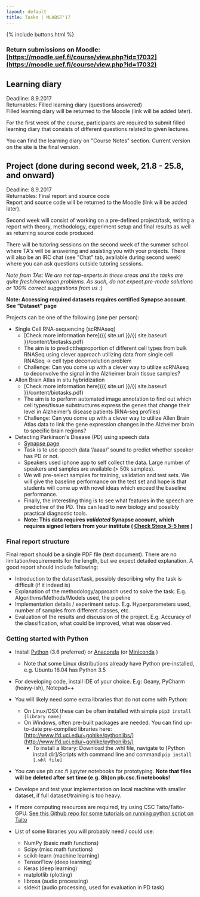 ```yaml
---
layout: default
title: Tasks | MLABST'17
---
```


{% include buttons.html %}

### Return submissions on Moodle: [https://moodle.uef.fi/course/view.php?id=17032](https://moodle.uef.fi/course/view.php?id=17032)

## Learning diary
Deadline: 8.9.2017 <br>
Returnables: Filled learning diary (questions answered) <br>
Filled learning diary will be returned to the Moodle (link will be added later).

For the first week of the course, participants are required to submit filled
learning diary that consists of different questions related to given lectures. 

You can find the learning diary on "Course Notes" section. Current version 
on the site is the final version.

## Project (done during second week, 21.8 - 25.8, and onward)
Deadline: 8.9.2017 <br>
Returnables: Final report and source code <br>
Report and source code will be returned to the Moodle (link will be added later).

Second week will consist of working on a pre-defined project/task, writing a
report with theory, methodology, experiment setup and final results as well as returning source code produced. 

There will be tutoring sessions on the second week of the summer school where
TA's will be answering and assisting you with your projects. There will also be 
an IRC chat (see "Chat" tab, available during second week) where you can ask questions outside tutoring sessions. 

*Note from TAs: We are not top-experts in these areas and the tasks are quite fresh/new/open problems. As such, do not expect pre-made solutions or 100% correct suggestions from us :)*

**Note: Accessing required datasets requires certified Synapse account. See "Dataset" page**

Projects can be one of the following (one per person): 

- Single Cell RNA-sequencing (scRNAseq)
    - [Check more information here]({{ site.url }}/{{ site.baseurl }}/content/biotasks.pdf)
    - The aim is to predicttheproportion of different cell types from bulk RNASeq using clever approach utilizing data from single cell RNASeq -> cell type deconvolution problem
    - Challenge: Can you come up with a clever way to utilize scRNAseq to deconvolve the signal in the Alzheimer brain tissue samples?
- Allen Brain Atlas in situ hybridization
    - [Check more information here]({{ site.url }}/{{ site.baseurl }}/content/biotasks.pdf)
    - The aim is to perform automated image annotation to find out which cell types/tissue substructures express the genes that change their level in Alzheimer’s disease patients (RNA-seq profiles)
    - Challenge: Can you come up with a clever way to utilize Allen Brain Atlas data to link the gene expression changes in the Alzheimer brain to specific brain regions?
- Detecting Parkinson's Disease (PD) using speech data
    - [Synapse page](https://www.synapse.org/#!Synapse:syn4993293/wiki/)
    - Task is to use speech data ‘/aaaa/’ sound to predict whether speaker has PD or not. 
    - Speakers used iphone app to self collect the data. Large number of speakers and samples are available (> 50k samples). 
    - We will pre-select samples for training, validation and test sets. We will give the baseline performance on the test set and hope is that students will come up with novel ideas which exceed the baseline performance. 
    - Finally, the interesting thing is to see what features in the speech are predictive of the PD. This can lead to new biology and possibly practical diagnostic tools.
    - **Note: This data requires *validated* Synapse account, which requires signed letters from your institute ( [Check Steps 3-5  here](https://www.synapse.org/#!Synapse:syn4993293/wiki/247860) )**

### Final report structure

Final report should be a single PDF file (text document). There are no limitation/requirements for the length, but we expect detailed explanation.
A good report should include following:

- Introduction to the dataset/task, possibly describing why the task is difficult (if it indeed is)
- Explanation of the methodology/approach used to solve the task. E.g. Algorithms/Methods/Models used, the pipeline
- Implementation details / experiment setup. E.g. Hyperparameters used, number of samples from different classes, etc.
- Evaluation of the results and discussion of the project. E.g. Accuracy of the classification, what could be improved, what was observed.

    
### Getting started with Python

- Install [Python](https://www.python.org/) (3.6 preferred) or [Anaconda](https://www.continuum.io/) (or [Miniconda](https://conda.io/miniconda.html) )
    - Note that some Linux distributions already have Python pre-installed, e.g. Ubuntu 16.04 has Python 3.5
- For developing code, install IDE of your choice. E.g: Geany, PyCharm (heavy-ish), Notepad++
- You will likely need some extra libraries that do not come with Python:
    - On Linux/OSX these can be often installed with simple `pip3 install [library name]`
    - On Windows, often pre-built packages are needed. You can find up-to-date pre-compiled libraries here: [http://www.lfd.uci.edu/~gohlke/pythonlibs/](http://www.lfd.uci.edu/~gohlke/pythonlibs/)
        - To install a library: Download the .whl file, navigate to [Python install dir]/Scripts with command line and command `pip install [.whl file]`
- You can use pb.csc.fi jupyter notebooks for prototyping. **Note that files will be deleted after set time (e.g. 8h)on pb.csc.fi notebooks!**
- Develope and test your implementation on local machine with smaller dataset, if full dataset/training is too heavy.
- If more computing resources are required, try using CSC Taito/Taito-GPU. [See this Github repo for some tutorials on running python script on Taito](https://github.com/CSCfi/machine-learning-scripts/tree/master/courses/uefml2017)

- List of some libraries you will probably need / could use:
    - NumPy (basic math functions)
    - Scipy (misc math functions)
    - scikit-learn (machine learning)
    - TensorFlow (deep learning)
    - Keras (deep learning)
    - matplotlib (plotting)
    - librosa (audio processing)
    - sidekit (audio processing, used for evaluation in PD task)

